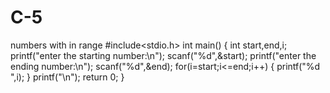 # C-5
numbers with in range
#include<stdio.h>
int main()
{
	int start,end,i;
	printf("enter the starting number:\n");
	scanf("%d",&start);
	printf("enter the ending number:\n");
	scanf("%d",&end);
	for(i=start;i<=end;i++)
	{
		printf("%d ",i);
    }
     printf("\n");
     return 0;
}
